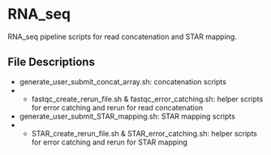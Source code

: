 # RNA_seq
RNA_seq pipeline scripts for read concatenation and STAR mapping.

## File Descriptions
- generate_user_submit_concat_array.sh: concatenation scripts
- - fastqc_create_rerun_file.sh & fastqc_error_catching.sh: helper scripts for error catching and rerun for read concatenation 
- generate_user_submit_STAR_mapping.sh: STAR mapping scripts
- - STAR_create_rerun_file.sh & STAR_error_catching.sh: helper scripts for error catching and rerun for STAR mapping
